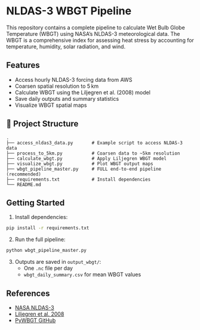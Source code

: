 # NLDAS-3 WBGT Pipeline

This repository contains a complete pipeline to calculate Wet Bulb Globe Temperature (WBGT) using NASA’s NLDAS-3 meteorological data. The WBGT is a comprehensive index for assessing heat stress by accounting for temperature, humidity, solar radiation, and wind.

## Features

- Access hourly NLDAS-3 forcing data from AWS
- Coarsen spatial resolution to 5 km
- Calculate WBGT using the Liljegren et al. (2008) model
- Save daily outputs and summary statistics
- Visualize WBGT spatial maps

## 📂 Project Structure

```
.
├── access_nldas3_data.py       # Example script to access NLDAS-3 data
├── process_to_5km.py           # Coarsen data to ~5km resolution
├── calculate_wbgt.py           # Apply Liljegren WBGT model
├── visualize_wbgt.py           # Plot WBGT output maps
├── wbgt_pipeline_master.py     # FULL end-to-end pipeline (recommended)
├── requirements.txt            # Install dependencies
└── README.md
```

## Getting Started

1. Install dependencies:
```bash
pip install -r requirements.txt
```

2. Run the full pipeline:
```bash
python wbgt_pipeline_master.py
```

3. Outputs are saved in `output_wbgt/`:
   - One `.nc` file per day
   - `wbgt_daily_summary.csv` for mean WBGT values

## References

- [NASA NLDAS-3](https://ldas.gsfc.nasa.gov/nldas/v3)
- [Liljegren et al. 2008](https://pubmed.ncbi.nlm.nih.gov/18668494/)
- [PyWBGT GitHub](https://github.com/QINQINKONG/PyWBGT)
